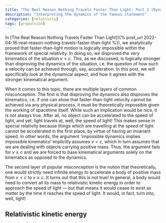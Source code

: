 ```yaml
---
title: "The Real Reason Nothing Travels Faster Than Light: Part 2 (Dynamical Interpretation)"
description: "Interpreting the dynamics of the famous statement"
categories: [relativity]
tags: [propulsion]
---
```


In [The Real Reason Nothing Travels Faster Than Light]({% post_url 2022-04-16-real-reason-nothing-travels-faster-than-light %}), we analytically proved that faster-than-light motion is logically impossible within the framework of special relativity. In doing so, we disproved the very kinematics of the situation $v>c$. This, as we discussed, is logically stronger than disproving the dynamics of the situation, i.e. the question of how such a velocity can be achieved through, say, acceleration. In this post, we will specifically look at the dynamical aspect, and how it agrees with the stronger kinematical argument.

When it comes to this topic, there are multiple layers of common misconception. The first is that disproving the dynamics also disproves the kinematics, i.e. if one can show that faster-than-light velocity cannot be achieved via any physical process, it must be theoretically impossible given the working of spacetime itself. While such an implication would be nice, it is not always true. After all, no object can be accelerated to the speed of light, and yet, light travels at, well, the speed of light! This makes sense in special relativity because things which are travelling at the speed of light cannot be accelerated in the first place, by virtue of having an invariant speed. In other words, the argument 'impossible dynamics implies impossible kinematics' implicitly assumes $v < c$, which in turn assumes that we are dealing with objects carrying positive mass. Thus, the argument fails for $v \geq c$ and we are forced to base kinematical arguments solely on the kinematics as opposed to the dynamics.

The second layer of popular misconception is the notion that theoretically, one would strictly need infinite energy to accelerate a body of positive mass from $v<c$ to $v \geq c$. It turns out that this is not true! In general, a body would need to convert all its mass to relativistic kinetic energy in order to approach the speed of light — but that means it would cease to exist as matter by the time it reaches the speed of light. It would, in fact, turn into, well, light!

## Relativistic kinetic energy

